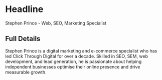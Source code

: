 # Headline

Stephen Prince - Web, SEO, Marketing Specialist

## Full Details

Stephen Prince is a digital marketing and e-commerce specialist who has led Click Through Digital for over a decade. Skilled in SEO, SEM, web development, and lead generation, he is passionate about helping independent businesses optimise their online presence and drive measurable growth.
